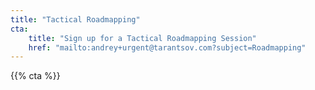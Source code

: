 ```yaml
---
title: "Tactical Roadmapping"
cta:
    title: "Sign up for a Tactical Roadmapping Session"
    href: "mailto:andrey+urgent@tarantsov.com?subject=Roadmapping"
---
```


{{% cta %}}
